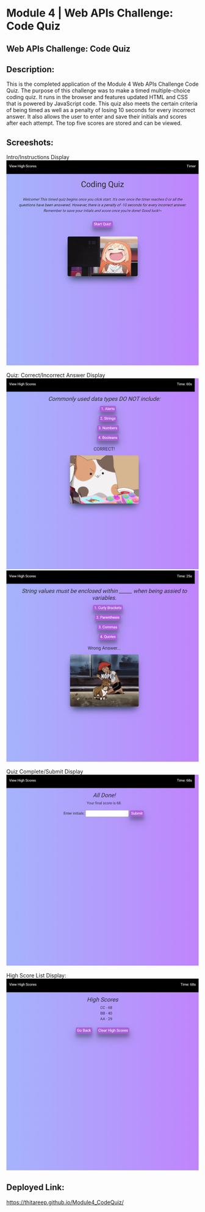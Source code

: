 # Module 4 | Web APIs Challenge: Code Quiz
## Web APIs Challenge: Code Quiz

## Description:
This is the completed application of the Module 4 Web APIs Challenge Code Quiz. The purpose of this challenge was to make a timed multiple-choice coding quiz. It runs in the browser and features updated HTML and CSS that is powered by JavaScript code. This quiz also meets the certain criteria of being timed as well as a penalty of losing 10 seconds for every incorrect answer. It also allows the user to enter and save their initials and scores after each attempt. The top five scores are stored and can be viewed. 

## Screeshots:
Intro/Instructions Display
![Alt text](https://github.com/thitareep/Module4_CodeQuiz/blob/main/Assets/images/Quiz_Intro.png?raw=true)

Quiz: Correct/Incorrect Answer Display
![screenshot](https://github.com/thitareep/Module4_CodeQuiz/blob/main/Assets/images/Quiz_Correct.png?raw=true)
![screenshot](https://github.com/thitareep/Module4_CodeQuiz/blob/main/Assets/images/Quiz_Incorrect.png?raw=true)

Quiz Complete/Submit Display
![screenshot](https://github.com/thitareep/Module4_CodeQuiz/blob/main/Assets/images/Quiz_Submit.png?raw=true)

High Score List Display:
![screenshot](https://github.com/thitareep/Module4_CodeQuiz/blob/main/Assets/images/Quiz_Highscores.png?raw=true)

## Deployed Link:
https://thitareep.github.io/Module4_CodeQuiz/
